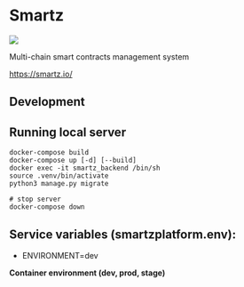 # Smartz

![](https://travis-ci.com/mixbytes/smartz.svg?token=npMVUXhKXPw1Mau9yKyL&branch=master)

Multi-chain smart contracts management system

https://smartz.io/

## Development

## Running local server
```
docker-compose build
docker-compose up [-d] [--build]
docker exec -it smartz_backend /bin/sh
source .venv/bin/activate
python3 manage.py migrate

# stop server
docker-compose down
```
## Service variables (smartzplatform.env):

* ENVIRONMENT=dev

**Container environment (dev, prod, stage)**
